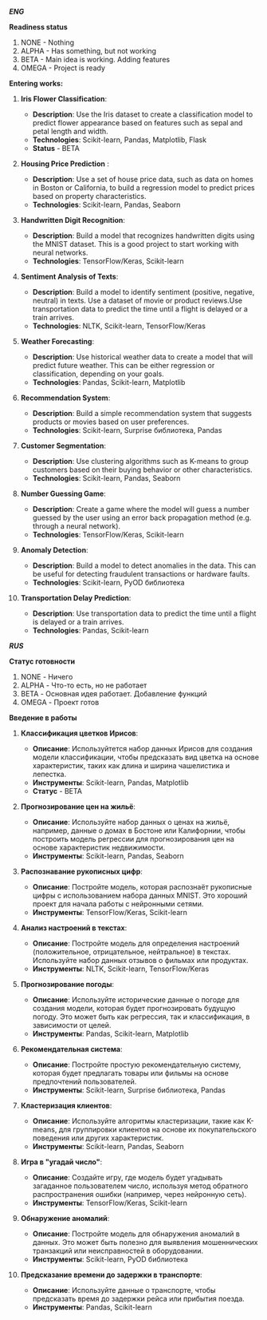 ***ENG***

**Readiness status**
1. NONE - Nothing
2. ALPHA - Has something, but not working
3. BETA - Main idea is working. Adding features
4. OMEGA - Project is ready

**Entering works:**
1. **Iris Flower Classification**:
   - **Description**: Use the Iris dataset to create a classification model to predict flower appearance based on features such as sepal and petal length and width.
   - **Technologies**: Scikit-learn, Pandas, Matplotlib, Flask
   - **Status** - BETA

2. **Housing Price Prediction** :
   - **Description**: Use a set of house price data, such as data on homes in Boston or California, to build a regression model to predict prices based on property characteristics.
   - **Technologies**: Scikit-learn, Pandas, Seaborn

3. **Handwritten Digit Recognition**:
   - **Description**: Build a model that recognizes handwritten digits using the MNIST dataset. This is a good project to start working with neural networks.
   - **Technologies**: TensorFlow/Keras, Scikit-learn

4. **Sentiment Analysis of Texts**:
   - **Description**: Build a model to identify sentiment (positive, negative, neutral) in texts. Use a dataset of movie or product reviews.Use transportation data to predict the time until a flight is delayed or a train arrives.
   - **Technologies**: NLTK, Scikit-learn, TensorFlow/Keras

5. **Weather Forecasting**:
   - **Description**: Use historical weather data to create a model that will predict future weather. This can be either regression or classification, depending on your goals.
   - **Technologies**: Pandas, Scikit-learn, Matplotlib

6. **Recommendation System**:
   - **Description**: Build a simple recommendation system that suggests products or movies based on user preferences.
   - **Technologies**: Scikit-learn, Surprise библиотека, Pandas

7. **Customer Segmentation**:
   - **Description**: Use clustering algorithms such as K-means to group customers based on their buying behavior or other characteristics.
   - **Technologies**: Scikit-learn, Pandas, Seaborn

8. **Number Guessing Game**:
   - **Description**: Create a game where the model will guess a number guessed by the user using an error back propagation method (e.g. through a neural network).
   - **Technologies**: TensorFlow/Keras, Scikit-learn

9. **Anomaly Detection**:
   - **Description**: Build a model to detect anomalies in the data. This can be useful for detecting fraudulent transactions or hardware faults.
   - **Technologies**: Scikit-learn, PyOD библиотека

10. **Transportation Delay Prediction**:
    - **Description**: Use transportation data to predict the time until a flight is delayed or a train arrives. 
    - **Technologies**: Pandas, Scikit-learn

***RUS***

**Статус готовности**
1. NONE - Ничего
2. ALPHA - Что-то есть, но не работает
3. BETA - Основная идея работает. Добавление функций
4. OMEGA - Проект готов

**Введение в работы**
1. **Классификация цветков Ирисов**:
   - **Описание**: Используйтется набор данных Ирисов для создания модели классификации, чтобы предсказать вид цветка на основе характеристик, таких как длина и ширина чашелистика и лепестка.
   - **Инструменты**: Scikit-learn, Pandas, Matplotlib
   - **Статус** - BETA

2. **Прогнозирование цен на жильё**:
   - **Описание**: Используйте набор данных о ценах на жильё, например, данные о домах в Бостоне или Калифорнии, чтобы построить модель регрессии для прогнозирования цен на основе характеристик недвижимости.
   - **Инструменты**: Scikit-learn, Pandas, Seaborn

3. **Распознавание рукописных цифр**:
   - **Описание**: Постройте модель, которая распознаёт рукописные цифры с использованием набора данных MNIST. Это хороший проект для начала работы с нейронными сетями.
   - **Инструменты**: TensorFlow/Keras, Scikit-learn

4. **Анализ настроений в текстах**:
   - **Описание**: Постройте модель для определения настроений (положительное, отрицательное, нейтральное) в текстах. Используйте набор данных отзывов о фильмах или продуктах.
   - **Инструменты**: NLTK, Scikit-learn, TensorFlow/Keras

5. **Прогнозирование погоды**:
   - **Описание**: Используйте исторические данные о погоде для создания модели, которая будет прогнозировать будущую погоду. Это может быть как регрессия, так и классификация, в зависимости от целей.
   - **Инструменты**: Pandas, Scikit-learn, Matplotlib

6. **Рекомендательная система**:
   - **Описание**: Постройте простую рекомендательную систему, которая будет предлагать товары или фильмы на основе предпочтений пользователей.
   - **Инструменты**: Scikit-learn, Surprise библиотека, Pandas

7. **Кластеризация клиентов**:
   - **Описание**: Используйте алгоритмы кластеризации, такие как K-means, для группировки клиентов на основе их покупательского поведения или других характеристик.
   - **Инструменты**: Scikit-learn, Pandas, Seaborn

8. **Игра в "угадай число"**:
   - **Описание**: Создайте игру, где модель будет угадывать загаданное пользователем число, используя метод обратного распространения ошибки (например, через нейронную сеть).
   - **Инструменты**: TensorFlow/Keras, Scikit-learn

9. **Обнаружение аномалий**:
   - **Описание**: Постройте модель для обнаружения аномалий в данных. Это может быть полезно для выявления мошеннических транзакций или неисправностей в оборудовании.
   - **Инструменты**: Scikit-learn, PyOD библиотека

10. **Предсказание времени до задержки в транспорте**:
    - **Описание**: Используйте данные о транспорте, чтобы предсказать время до задержки рейса или прибытия поезда. 
    - **Инструменты**: Pandas, Scikit-learn
